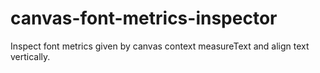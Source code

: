 # canvas-font-metrics-inspector

Inspect font metrics given by canvas context measureText and align text vertically.
